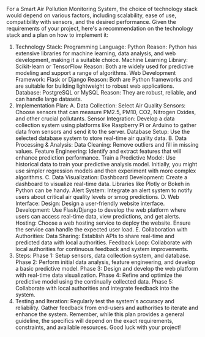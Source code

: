 For a Smart Air Pollution Monitoring System, the choice of technology stack would depend on various factors, including scalability, ease of use, compatibility with sensors, and the desired performance. Given the requirements of your project, here's a recommendation on the technology stack and a plan on how to implement it:

1. Technology Stack:
Programming Language: Python
Reason: Python has extensive libraries for machine learning, data analysis, and web development, making it a suitable choice.
Machine Learning Library: Scikit-learn or TensorFlow
Reason: Both are widely used for predictive modeling and support a range of algorithms.
Web Development Framework: Flask or Django
Reason: Both are Python frameworks and are suitable for building lightweight to robust web applications.
Database: PostgreSQL or MySQL
Reason: They are robust, reliable, and can handle large datasets.
3. Implementation Plan:
A. Data Collection:
Select Air Quality Sensors: Choose sensors that can measure PM2.5, PM10, CO2, Nitrogen Oxides, and other crucial pollutants.
Sensor Integration: Develop a data collection system using platforms like Raspberry Pi or Arduino to gather data from sensors and send it to the server.
Database Setup: Use the selected database system to store real-time air quality data.
B. Data Processing & Analysis:
Data Cleaning: Remove outliers and fill in missing values.
Feature Engineering: Identify and extract features that will enhance prediction performance.
Train a Predictive Model: Use historical data to train your predictive analysis model. Initially, you might use simpler regression models and then experiment with more complex algorithms.
C. Data Visualization:
Dashboard Development: Create a dashboard to visualize real-time data. Libraries like Plotly or Bokeh in Python can be handy.
Alert System: Integrate an alert system to notify users about critical air quality levels or smog predictions.
D. Web Interface:
Design: Design a user-friendly website interface.
Development: Use Flask/Django to develop the web platform where users can access real-time data, view predictions, and get alerts.
Hosting: Choose a web hosting service to deploy the website. Ensure the service can handle the expected user load.
E. Collaboration with Authorities:
Data Sharing: Establish APIs to share real-time and predicted data with local authorities.
Feedback Loop: Collaborate with local authorities for continuous feedback and system improvements.
4. Steps:
Phase 1: Setup sensors, data collection system, and database.
Phase 2: Perform initial data analysis, feature engineering, and develop a basic predictive model.
Phase 3: Design and develop the web platform with real-time data visualization.
Phase 4: Refine and optimize the predictive model using the continually collected data.
Phase 5: Collaborate with local authorities and integrate feedback into the system.
5. Testing and Iteration:
Regularly test the system's accuracy and reliability.
Gather feedback from end-users and authorities to iterate and enhance the system.
Remember, while this plan provides a general guideline, the specifics will depend on the exact requirements, constraints, and available resources. Good luck with your project!
